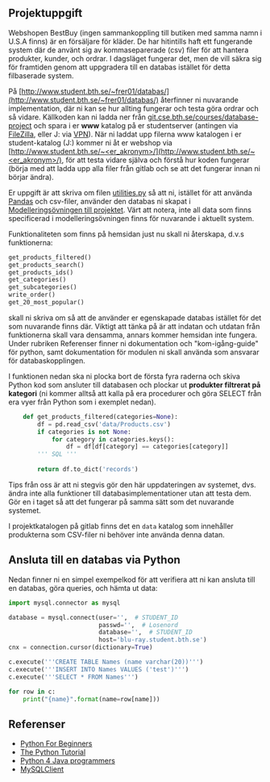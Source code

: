 Projektuppgift
--------------

Webshopen BestBuy (ingen sammankoppling till butiken med samma namn i U.S.A finns) är en försäljare för kläder. De har hitintills haft ett fungerande system där de använt sig av kommaseparerade (csv) filer för att hantera produkter, kunder, och ordrar. I dagsläget fungerar det, men de vill säkra sig för framtiden genom att uppgradera till en databas istället för detta filbaserade system.

På [http://www.student.bth.se/~frer01/databas/](http://www.student.bth.se/~frer01/databas/) återfinner ni nuvarande implementation, där ni kan se hur allting fungerar och testa göra ordrar och så vidare. Källkoden kan ni ladda ner från [git.cse.bth.se/courses/database-project](https://git.cse.bth.se/courses/database-project/tree/master) och spara i er **www** katalog på er studentserver (antingen via [FileZilla](https://dbwebb.se/kunskap/flytta-filer-till-driftsmiljon-med-sftp-och-filezilla), eller J: via [VPN](https://studentportal.bth.se/page/lagra-dokument-och-filer)). När ni laddat upp filerna www katalogen i er student-katalog (J:) kommer ni åt er webshop via [http://www.student.bth.se/~<er_akronym>/](http://www.student.bth.se/~<er_akronym>/), för att testa vidare själva och förstå hur koden fungerar (börja med att ladda upp alla filer från gitlab och se att det fungerar innan ni börjar ändra).

Er uppgift är att skriva om filen [utilities.py](https://git.cse.bth.se/courses/database-project/blob/master/utilities.py) så att ni, istället för att använda [Pandas](https://pandas.pydata.org/pandas-docs/stable/) och csv-filer, använder den databas ni skapat i [Modelleringsövningen till projektet](https://bth.instructure.com/courses/621/assignments/668 "Modelleringsövning till projektet"). Värt att notera, inte all data som finns specificerad i modelleringsövningen finns för nuvarande i aktuellt system.

Funktionaliteten som finns på hemsidan just nu skall ni återskapa, d.v.s funktionerna:
```python
get_products_filtered()  
get_products_search()  
get_products_ids()  
get_categories()  
get_subcategories()  
write_order()  
get_20_most_popular()
```

skall ni skriva om så att de använder er egenskapade databas istället för det som nuvarande finns där. Viktigt att tänka på är att indatan och utdatan från funktionerna skall vara densamma, annars kommer hemsidan inte fungera. Under rubriken Referenser finner ni dokumentation och "kom-igång-guide" för python, samt dokumentation för modulen ni skall använda som ansvarar för databaskopplingen.

I funktionen nedan ska ni plocka bort de första fyra raderna och skiva Python kod som ansluter till databasen och plockar ut **produkter filtrerat på kategori** (ni kommer alltså att kalla på era procedurer och göra SELECT från era vyer från Python som i exemplet nedan).

```python
    def get_products_filtered(categories=None):
    	df = pd.read_csv('data/Products.csv')
    	if categories is not None:
    		for category in categories.keys():
    			df = df[df[category] == categories[category]]
    	''' SQL '''
    
    	return df.to_dict('records')
```    

Tips från oss är att ni stegvis gör den här uppdateringen av systemet, dvs. ändra inte alla funktioner till databasimplementationer utan att testa dem. Gör en i taget så att det fungerar på samma sätt som det nuvarande systemet.

I projektkatalogen på gitlab finns det en `data` katalog som innehåller produkterna som CSV-filer ni behöver inte använda denna datan.

## Ansluta till en databas via Python

Nedan finner ni en simpel exempelkod för att verifiera att ni kan ansluta till en databas, göra queries, och hämta ut data:
```python
import mysql.connector as mysql

database = mysql.connect(user='',  # STUDENT_ID
                         passwd='',  # Losenord
                         database='',  # STUDENT_ID  
                         host='blu-ray.student.bth.se')  
cnx = connection.cursor(dictionary=True)

c.execute('''CREATE TABLE Names (name varchar(20))''')
c.execute('''INSERT INTO Names VALUES ('test')''')
c.execute('''SELECT * FROM Names''')

for row in c:
    print("{name}".format(name=row[name]))
```

## Referenser

* [Python For Beginners](https://www.python.org/about/gettingstarted/)
* [The Python Tutorial](https://docs.python.org/3/tutorial/index.html)
* [Python 4 Java programmers](http://python4java.necaiseweb.org/Fundamentals/TheBasics)
* [MySQLClient](https://mysqlclient.readthedocs.io/user_guide.html#some-examples)